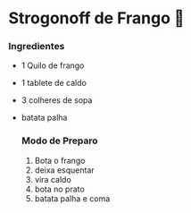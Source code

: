 # Strogonoff de Frango :chicken:

### Ingredientes

- 1 Quilo de frango

- 1 tablete de caldo

- 3 colheres de sopa

- batata palha

  ### Modo de Preparo

  1. Bota o frango
  2. deixa esquentar
  3. vira caldo
  4. bota no prato
  5. batata palha e coma







